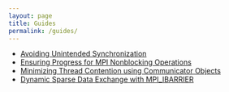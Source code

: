 ```yaml
---
layout: page
title: Guides
permalink: /guides/
---
```


* [Avoiding Unintended Synchronization][unintended-sync]
* [Ensuring Progress for MPI Nonblocking Operations][progress]
* [Minimizing Thread Contention using Communicator Objects][thread-mapping]
* [Dynamic Sparse Data Exchange with MPI_IBARRIER][dsde]

[unintended-sync]: /unintended-sync
[progress]: /progress
[thread-mapping]: /minimizing-thread-contention
[dsde]: /dynamic-sparse
